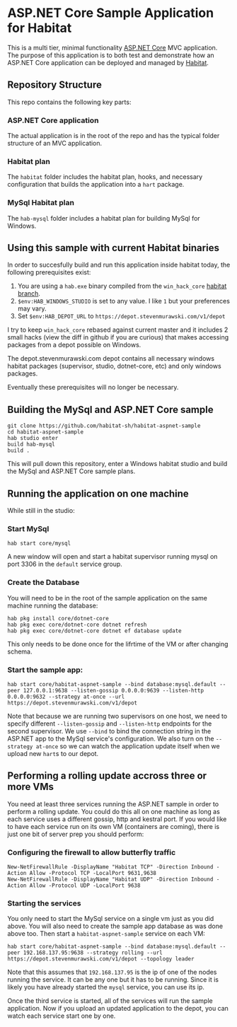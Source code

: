 # ASP.NET Core Sample Application for Habitat

This is a multi tier, minimal functionality [ASP.NET Core](https://www.asp.net/core) MVC application. The purpose of this application is to both test and demonstrate how an ASP.NET Core application can be deployed and managed by [Habitat](https://www.habitat.sh/).

## Repository Structure

This repo contains the following key parts:

### ASP.NET Core application

The actual application is in the root of the repo and has the typical folder structure of an MVC application.

### Habitat plan

The `habitat` folder includes the habitat plan, hooks, and necessary configuration that builds the application into a `hart` package.

### MySql Habitat plan

The `hab-mysql` folder includes a habitat plan for building MySql for Windows.

## Using this sample with current Habitat binaries

In order to succesfully build and run this application inside habitat today, the following prerequisites exist:

1. You are using a `hab.exe` binary compiled from the `win_hack_core` [habitat branch](https://github.com/habitat-sh/habitat/tree/win_hack_core).
2. `$env:HAB_WINDOWS_STUDIO` is set to any value. I like `1` but your preferences may vary.
3. Set `$env:HAB_DEPOT_URL` to `https://depot.stevenmurawski.com/v1/depot`

I try to keep `win_hack_core` rebased against current master and it includes 2 small hacks (view the diff in github if you are curious) that makes accessing packages from a depot possible on Windows.

The depot.stevenmurawski.com depot contains all necessary windows habitat packages (supervisor, studio, dotnet-core, etc) and only windows packages.

Eventually these prerequisites will no longer be necessary.

## Building the MySql and ASP.NET Core sample

```
git clone https://github.com/habitat-sh/habitat-aspnet-sample
cd habitat-aspnet-sample
hab studio enter
build hab-mysql
build .
```

This will pull down this repository, enter a Windows habitat studio and build the MySql and ASP.NET Core sample plans.

## Running the application on one machine

While still in the studio:

### Start MySql

```
hab start core/mysql
```

A new window will open and start a habitat supervisor running mysql on port 3306 in the `default` service group.

### Create the Database

You will need to be in the root of the sample application on the same machine running the database:

```
hab pkg install core/dotnet-core
hab pkg exec core/dotnet-core dotnet refresh
hab pkg exec core/dotnet-core dotnet ef database update
```

This only needs to be done once for the lifrtime of the VM or after changing schema.

### Start the sample app:

```
hab start core/habitat-aspnet-sample --bind database:mysql.default --peer 127.0.0.1:9638 --listen-gossip 0.0.0.0:9639 --listen-http 0.0.0.0:9632 --strategy at-once --url https://depot.stevenmurawski.com/v1/depot
```

Note that because we are running two supervisors on one host, we need to specify different `--listen-gossip` and `--listen-http` endpoints for the second supervisor. We use `--bind` to bind the connection string in the ASP.NET app to the MySql service's configuration. We also turn on the `--strategy at-once` so we can watch the application update itself when we upload new `hart`s to our depot.

## Performing a rolling update accross three or more VMs

You need at least three services running the ASP.NET sample in order to perform a rolling update. You could do this all on one machine as long as each service uses a different gossip, http and kestral port. If you would like to have each service run on its own VM (containers are coming), there is just one bit of server prep you should perform:

### Configuring the firewall to allow butterfly traffic

```
New-NetFirewallRule -DisplayName "Habitat TCP" -Direction Inbound -Action Allow -Protocol TCP -LocalPort 9631,9638
New-NetFirewallRule -DisplayName "Habitat UDP" -Direction Inbound -Action Allow -Protocol UDP -LocalPort 9638
```

### Starting the services

You only need to start the MySql service on a single vm just as you did above. You will also need to create the sample app database as was done above too. Then start a `habitat-aspnet-sample` service on each VM:

```
hab start core/habitat-aspnet-sample --bind database:mysql.default --peer 192.168.137.95:9638 --strategy rolling --url https://depot.stevenmurawski.com/v1/depot --topology leader
```

Note that this assumes that `192.168.137.95` is the ip of one of the nodes running the service. It can be any one but it has to be running. Since it is likely you have already started the `mysql` service, you can use its ip.

Once the third service is started, all of the services will run the sample application. Now if you upload an updated application to the depot, you can watch each service start one by one.
